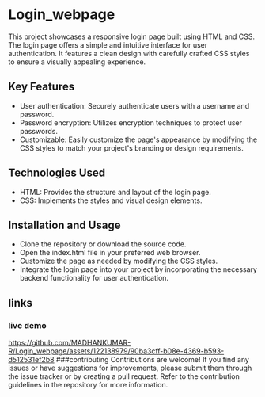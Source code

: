 
# Login_webpage
This project showcases a responsive login page built using HTML and CSS. The login page offers a simple and intuitive interface for user authentication. It features a clean design with carefully crafted CSS styles to ensure a visually appealing experience.
## Key Features
- User authentication: Securely authenticate users with a username and password.
- Password encryption: Utilizes encryption techniques to protect user passwords.
- Customizable: Easily customize the page's appearance by modifying the CSS styles to match your project's branding or design requirements.
## Technologies Used
- HTML: Provides the structure and layout of the login page.
- CSS: Implements the styles and visual design elements.
## Installation and Usage
- Clone the repository or download the source code.
- Open the index.html file in your preferred web browser.
- Customize the page as needed by modifying the CSS styles.
- Integrate the login page into your project by incorporating the necessary backend functionality for user authentication.
## links
### live demo
https://github.com/MADHANKUMAR-R/Login_webpage/assets/122138979/90ba3cff-b08e-4369-b593-d512531ef2b8
###contributing
Contributions are welcome! If you find any issues or have suggestions for improvements, please submit them through the issue tracker or by creating a pull request. Refer to the contribution guidelines in the repository for more information.

